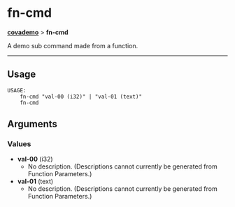 # fn-cmd
__[covademo](./covademo.md)__ > __fn-cmd__

A demo sub command made from a function.

___

## Usage
```shell
USAGE:
    fn-cmd "val-00 (i32)" | "val-01 (text)"
    fn-cmd 

```

## Arguments
### Values
- __val-00__ (i32)
    - No description. (Descriptions cannot currently be generated from Function Parameters.)
- __val-01__ (text)
    - No description. (Descriptions cannot currently be generated from Function Parameters.)


